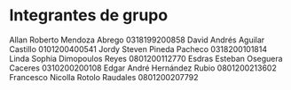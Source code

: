 # Integrantes de grupo
Allan Roberto Mendoza Abrego 0318199200858
David Andrés Aguilar Castillo 0101200400541
Jordy Steven Pineda Pacheco 0318200101814
Linda Sophia Dimopoulos Reyes 0801200112770
Esdras Esteban Oseguera Caceres 0310200200108
Edgar André Hernández Rubio 0801200213602
Francesco Nicolla Rotolo Raudales 0801200207792